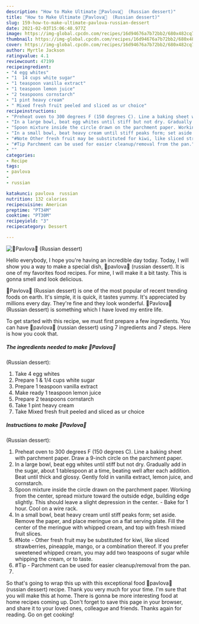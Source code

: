 ```yaml
---
description: "How to Make Ultimate 🍰Pavlova🍰  (Russian dessert)"
title: "How to Make Ultimate 🍰Pavlova🍰  (Russian dessert)"
slug: 159-how-to-make-ultimate-pavlova-russian-dessert
date: 2021-02-03T15:06:48.977Z
image: https://img-global.cpcdn.com/recipes/16d94676a7b72bb2/680x482cq70/🍰pavlova🍰-russian-dessert-recipe-main-photo.jpg
thumbnail: https://img-global.cpcdn.com/recipes/16d94676a7b72bb2/680x482cq70/🍰pavlova🍰-russian-dessert-recipe-main-photo.jpg
cover: https://img-global.cpcdn.com/recipes/16d94676a7b72bb2/680x482cq70/🍰pavlova🍰-russian-dessert-recipe-main-photo.jpg
author: Myrtle Jackson
ratingvalue: 4.1
reviewcount: 47199
recipeingredient:
- "4 egg whites"
- "1  14 cups white sugar"
- "1 teaspoon vanilla extract"
- "1 teaspoon lemon juice"
- "2 teaspoons cornstarch"
- "1 pint heavy cream"
- " Mixed fresh fruit peeled and sliced as ur choice"
recipeinstructions:
- "Preheat oven to 300 degrees F (150 degrees C). Line a baking sheet with parchment paper. Draw a 9-inch circle on the parchment paper."
- "In a large bowl, beat egg whites until stiff but not dry. Gradually add in the sugar, about 1 tablespoon at a time, beating well after each addition. Beat until thick and glossy. Gently fold in vanilla extract, lemon juice, and cornstarch."
- "Spoon mixture inside the circle drawn on the parchment paper. Working from the center, spread mixture toward the outside edge, building edge slightly. This should leave a slight depression in the center. Bake for 1 hour. Cool on a wire rack."
- "In a small bowl, beat heavy cream until stiff peaks form; set aside. Remove the paper, and place meringue on a flat serving plate. Fill the center of the meringue with whipped cream, and top with fresh mixed fruit slices."
- "#Note Other fresh fruit may be substituted for kiwi, like sliced strawberries, pineapple, mango, or a combination thereof. If you prefer sweetened whipped cream, you may add two teaspoons of sugar while whipping the cream, or to taste."
- "#Tip Parchment can be used for easier cleanup/removal from the pan."
- ""
categories:
- Recipe
tags:
- pavlova
- 
- russian

katakunci: pavlova  russian 
nutrition: 132 calories
recipecuisine: American
preptime: "PT34M"
cooktime: "PT30M"
recipeyield: "3"
recipecategory: Dessert

---
```



![🍰Pavlova🍰 
(Russian dessert)](https://img-global.cpcdn.com/recipes/16d94676a7b72bb2/680x482cq70/🍰pavlova🍰-russian-dessert-recipe-main-photo.jpg)

Hello everybody, I hope you're having an incredible day today. Today, I will show you a way to make a special dish, 🍰pavlova🍰 
(russian dessert). It is one of my favorites food recipes. For mine, I will make it a bit tasty. This is gonna smell and look delicious.



🍰Pavlova🍰 
(Russian dessert) is one of the most popular of recent trending foods on earth. It's simple, it is quick, it tastes yummy. It's appreciated by millions every day. They're fine and they look wonderful. 🍰Pavlova🍰 
(Russian dessert) is something which I have loved my entire life.


To get started with this recipe, we must first prepare a few ingredients. You can have 🍰pavlova🍰 
(russian dessert) using 7 ingredients and 7 steps. Here is how you cook that.

<!--inarticleads1-->

##### The ingredients needed to make 🍰Pavlova🍰 
(Russian dessert):

1. Take 4 egg whites
1. Prepare 1 &amp; 1/4 cups white sugar
1. Prepare 1 teaspoon vanilla extract
1. Make ready 1 teaspoon lemon juice
1. Prepare 2 teaspoons cornstarch
1. Take 1 pint heavy cream
1. Take  Mixed fresh fruit peeled and sliced as ur choice




<!--inarticleads2-->

##### Instructions to make 🍰Pavlova🍰 
(Russian dessert):

1. Preheat oven to 300 degrees F (150 degrees C). Line a baking sheet with parchment paper. Draw a 9-inch circle on the parchment paper.
1. In a large bowl, beat egg whites until stiff but not dry. Gradually add in the sugar, about 1 tablespoon at a time, beating well after each addition. Beat until thick and glossy. Gently fold in vanilla extract, lemon juice, and cornstarch.
1. Spoon mixture inside the circle drawn on the parchment paper. Working from the center, spread mixture toward the outside edge, building edge slightly. This should leave a slight depression in the center. - Bake for 1 hour. Cool on a wire rack.
1. In a small bowl, beat heavy cream until stiff peaks form; set aside. Remove the paper, and place meringue on a flat serving plate. Fill the center of the meringue with whipped cream, and top with fresh mixed fruit slices.
1. #Note - Other fresh fruit may be substituted for kiwi, like sliced strawberries, pineapple, mango, or a combination thereof. If you prefer sweetened whipped cream, you may add two teaspoons of sugar while whipping the cream, or to taste.
1. #Tip - Parchment can be used for easier cleanup/removal from the pan.
1. 




So that's going to wrap this up with this exceptional food 🍰pavlova🍰 
(russian dessert) recipe. Thank you very much for your time. I'm sure that you will make this at home. There is gonna be more interesting food at home recipes coming up. Don't forget to save this page in your browser, and share it to your loved ones, colleague and friends. Thanks again for reading. Go on get cooking!
